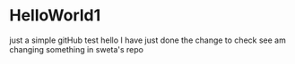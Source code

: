 # HelloWorld1
just a simple gitHub test
hello I have just done the change to check 
see am changing something in sweta's repo
